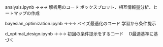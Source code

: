 analysis.ipynb →→→ 解析用のコード
                    ボックスプロット、相互情報量分析、ヒートマップの作成
                    
bayesian_optimization.ipynb →→→ ベイズ最適化のコード
                                学習から条件提示
                                
d_optimal_design.ipynb →→→ 初回の条件提示をするコード
                          　D最適基準に基づく

